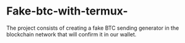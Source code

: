 # Fake-btc-with-termux-
The project consists of creating a fake BTC sending generator in the blockchain network that will confirm it in our wallet.

